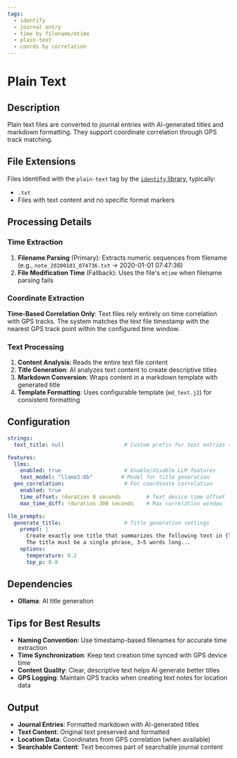 ```yaml
---
tags:
  - identify
  - journal entry
  - time by filename/mtime
  - plain-text
  - coords by correlation
---
```


# Plain Text

## Description

Plain text files are converted to journal entries with AI-generated titles and markdown formatting. They support coordinate correlation through GPS track matching.

## File Extensions

Files identified with the `plain-text` tag by the [`identify` library](https://pypi.org/project/identify/), typically:
- `.txt`
- Files with text content and no specific format markers

## Processing Details

### Time Extraction

1. **Filename Parsing** (Primary): Extracts numeric sequences from filename (e.g., `note_20200101_074736.txt` → 2020-01-01 07:47:36)
2. **File Modification Time** (Fallback): Uses the file's `mtime` when filename parsing fails

### Coordinate Extraction

**Time-Based Correlation Only**: Text files rely entirely on time correlation with GPS tracks. The system matches the text file timestamp with the nearest GPS track point within the configured time window.

### Text Processing

1. **Content Analysis**: Reads the entire text file content
2. **Title Generation**: AI analyzes text content to create descriptive titles
3. **Markdown Conversion**: Wraps content in a markdown template with generated title
4. **Template Formatting**: Uses configurable template (`md_text.j2`) for consistent formatting

## Configuration

```yaml
strings:
  text_title: null                   # Custom prefix for text entries (or null for default)

features:
  llms:
    enabled: true                    # Enable/disable LLM features
    text_model: "llama3:8b"         # Model for title generation
  geo_correlation:                   # For coordinate correlation
    enabled: true
    time_offset: !duration 0 seconds        # Text device time offset
    max_time_diff: !duration 300 seconds    # Max correlation window

llm_prompts:
  generate_title:                    # Title generation settings
    prompt: |
      Create exactly one title that summarizes the following text in {locale}.
      The title must be a single phrase, 3–5 words long...
    options:
      temperature: 0.2
      top_p: 0.8
```

## Dependencies

- **Ollama**: AI title generation

## Tips for Best Results

- **Naming Convention**: Use timestamp-based filenames for accurate time extraction  
- **Time Synchronization**: Keep text creation time synced with GPS device time
- **Content Quality**: Clear, descriptive text helps AI generate better titles
- **GPS Logging**: Maintain GPS tracks when creating text notes for location data

## Output

- **Journal Entries**: Formatted markdown with AI-generated titles
- **Text Content**: Original text preserved and formatted
- **Location Data**: Coordinates from GPS correlation (when available)
- **Searchable Content**: Text becomes part of searchable journal content